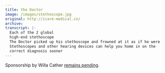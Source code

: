 ```yaml
---
title: the Doctor
image: /images/stethoscope.jpg
original: http://icare-medical.cn/
archive: 
transcript: |-
  Each of the 2 global
  high-end stethoscope
  The Doctor picked up his stethoscope and frowned at it as if he were seriously annoyed with the instrument
  Stethoscopes and other hearing devices can help you home in on the
  correct diagnosis sooner
---
```


Sponsorship by Willa Cather [remains pending](https://en.wikipedia.org/wiki/Neighbour_Rosicky).
